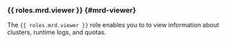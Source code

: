 ### {{ roles.mrd.viewer }} {#mrd-viewer}

The `{{ roles.mrd.viewer }}` role enables you to to view information about clusters, runtime logs, and quotas.
